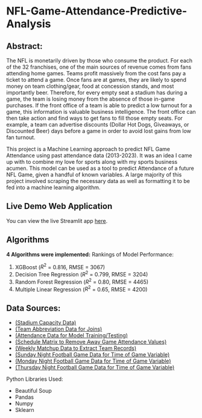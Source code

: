 # NFL-Game-Attendance-Predictive-Analysis
## **Abstract**:
The NFL is monetarily driven by those who consume the product. For each of the 32 franchises, one of the main sources of revenue comes from fans attending home games. Teams profit massively from the cost fans pay a ticket to attend a game. Once fans are at games, they are likely to spend money on team clothing/gear, food at concession stands, and most importantly beer. Therefore, for every empty seat a stadium has during a game, the team is losing money from the absence of those in-game purchases. If the front office of a team is able to predict a low turnout for a game, this information is valuable business intelligence. The front office can then take action and find ways to get fans to fill those empty seats. For example, a team can advertise discounts (Dollar Hot Dogs, Giveaways, or Discounted Beer) days before a game in order to avoid lost gains from low fan turnout.

This project is a Machine Learning approach to predict NFL Game Attendance using past attendance data (2013-2023). It was an idea I came up with to combine my love for sports along with my sports business acumen. This model can be used as a tool to predict Attendance of a future NFL Game, given a handful of known variables. A large majority of this project involved scraping the necessary data as well as formatting it to be fed into a machine learning algorithm.

## Live Demo Web Application
You can view the live Streamlit app [here](https://nfl-game-attendance-predictor.streamlit.app/).

## Algorithms

**4 Algorithms were implemented:**
Rankings of Model Performance:
1. XGBoost ($R^2$ = 0.816, RMSE = 3067)
2. Decision Tree Regression ($R^2$ = 0.799, RMSE = 3204)
3. Random Forest Regression ($R^2$ = 0.80, RMSE = 4465)
4. Multiple Linear Regression ($R^2$ = 0.65, RMSE = 4200)

## Data Sources:
- [(Stadium Capacity Data)](https://en.wikipedia.org/wiki/List_of_current_NFL_stadiums) 
- [(Team Abbreviation Data for Joins)](https://en.wikipedia.org/wiki/Wikipedia:WikiProject_National_Football_League/National_Football_League_team_abbreviations) 
- [(Attendance Data for Model Training/Testing)](https://www.pro-football-reference.com/years/2023/attendance.htm) 
- [(Schedule Matrix to Remove Away Game Attendance Values)](https://www.espn.com/nfl/schedulegrid/_/year/2023) 
- [(Weekly Matchup Data to Extract Team Records)](https://www.espn.com/nfl/scoreboard/_/week/1/year/2023/seasontype/2) 
- [(Sunday Night Football Game Data for Time of Game Variable)](https://www.nfl.com/schedules/sunday-night-football/2023)
- [(Monday Night Football Game Data for Time of Game Variable)](https://www.nfl.com/schedules/monday-night-football/2023) 
- [(Thursday Night Football Game Data for Time of Game Variable)](https://www.nfl.com/schedules/thursday-night-football/2023)


Python Libraries Used:
- Beautiful Soup
- Pandas
- Numpy
- Sklearn
